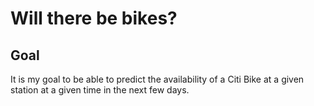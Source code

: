 # Will there be bikes?

## Goal

It is my goal to be able to predict the availability of a Citi Bike at a given station at a given time in the next few days.



